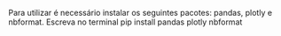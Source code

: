 Para utilizar é necessário instalar os seguintes pacotes: pandas, plotly e nbformat.
Escreva no terminal pip install pandas plotly nbformat
